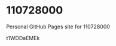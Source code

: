 # 110728000
Personal GitHub Pages site for 110728000













































t1WDDaEMEk
